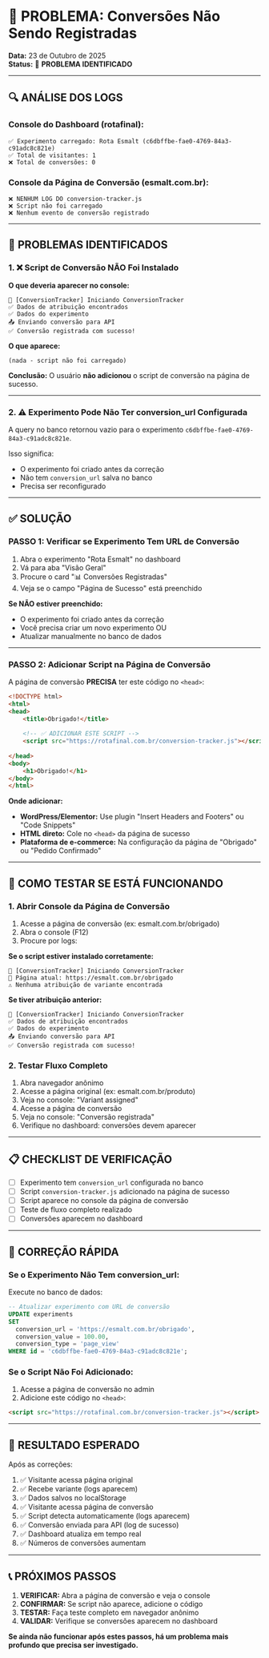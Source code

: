 # 🐛 PROBLEMA: Conversões Não Sendo Registradas

**Data:** 23 de Outubro de 2025  
**Status:** 🔴 **PROBLEMA IDENTIFICADO**

---

## 🔍 ANÁLISE DOS LOGS

### Console do Dashboard (rotafinal):
```
✅ Experimento carregado: Rota Esmalt (c6dbffbe-fae0-4769-84a3-c91adc8c821e)
✅ Total de visitantes: 1
❌ Total de conversões: 0
```

### Console da Página de Conversão (esmalt.com.br):
```
❌ NENHUM LOG DO conversion-tracker.js
❌ Script não foi carregado
❌ Nenhum evento de conversão registrado
```

---

## 🐛 PROBLEMAS IDENTIFICADOS

### 1. ❌ Script de Conversão NÃO Foi Instalado

**O que deveria aparecer no console:**
```
🎯 [ConversionTracker] Iniciando ConversionTracker
✅ Dados de atribuição encontrados
✅ Dados do experimento
📤 Enviando conversão para API
✅ Conversão registrada com sucesso!
```

**O que aparece:**
```
(nada - script não foi carregado)
```

**Conclusão:** O usuário **não adicionou** o script de conversão na página de sucesso.

---

### 2. ⚠️ Experimento Pode Não Ter conversion_url Configurada

A query no banco retornou vazio para o experimento `c6dbffbe-fae0-4769-84a3-c91adc8c821e`.

Isso significa:
- O experimento foi criado antes da correção
- Não tem `conversion_url` salva no banco
- Precisa ser reconfigurado

---

## ✅ SOLUÇÃO

### PASSO 1: Verificar se Experimento Tem URL de Conversão

1. Abra o experimento "Rota Esmalt" no dashboard
2. Vá para aba "Visão Geral"
3. Procure o card "📊 Conversões Registradas"
4. Veja se o campo "Página de Sucesso" está preenchido

**Se NÃO estiver preenchido:**
- O experimento foi criado antes da correção
- Você precisa criar um novo experimento OU
- Atualizar manualmente no banco de dados

---

### PASSO 2: Adicionar Script na Página de Conversão

A página de conversão **PRECISA** ter este código no `<head>`:

```html
<!DOCTYPE html>
<html>
<head>
    <title>Obrigado!</title>
    
    <!-- ✅ ADICIONAR ESTE SCRIPT -->
    <script src="https://rotafinal.com.br/conversion-tracker.js"></script>
    
</head>
<body>
    <h1>Obrigado!</h1>
</body>
</html>
```

**Onde adicionar:**
- **WordPress/Elementor:** Use plugin "Insert Headers and Footers" ou "Code Snippets"
- **HTML direto:** Cole no `<head>` da página de sucesso
- **Plataforma de e-commerce:** Na configuração da página de "Obrigado" ou "Pedido Confirmado"

---

## 🧪 COMO TESTAR SE ESTÁ FUNCIONANDO

### 1. Abrir Console da Página de Conversão

1. Acesse a página de conversão (ex: esmalt.com.br/obrigado)
2. Abra o console (F12)
3. Procure por logs:

**Se o script estiver instalado corretamente:**
```
🎯 [ConversionTracker] Iniciando ConversionTracker
📍 Página atual: https://esmalt.com.br/obrigado
⚠️ Nenhuma atribuição de variante encontrada
```

**Se tiver atribuição anterior:**
```
🎯 [ConversionTracker] Iniciando ConversionTracker
✅ Dados de atribuição encontrados
✅ Dados do experimento
📤 Enviando conversão para API
✅ Conversão registrada com sucesso!
```

### 2. Testar Fluxo Completo

1. Abra navegador anônimo
2. Acesse a página original (ex: esmalt.com.br/produto)
3. Veja no console: "Variant assigned"
4. Acesse a página de conversão
5. Veja no console: "Conversão registrada"
6. Verifique no dashboard: conversões devem aparecer

---

## 📋 CHECKLIST DE VERIFICAÇÃO

- [ ] Experimento tem `conversion_url` configurada no banco
- [ ] Script `conversion-tracker.js` adicionado na página de sucesso
- [ ] Script aparece no console da página de conversão
- [ ] Teste de fluxo completo realizado
- [ ] Conversões aparecem no dashboard

---

## 🔧 CORREÇÃO RÁPIDA

### Se o Experimento Não Tem conversion_url:

Execute no banco de dados:

```sql
-- Atualizar experimento com URL de conversão
UPDATE experiments
SET 
  conversion_url = 'https://esmalt.com.br/obrigado',
  conversion_value = 100.00,
  conversion_type = 'page_view'
WHERE id = 'c6dbffbe-fae0-4769-84a3-c91adc8c821e';
```

### Se o Script Não Foi Adicionado:

1. Acesse a página de conversão no admin
2. Adicione este código no `<head>`:
```html
<script src="https://rotafinal.com.br/conversion-tracker.js"></script>
```

---

## 🎯 RESULTADO ESPERADO

Após as correções:

1. ✅ Visitante acessa página original
2. ✅ Recebe variante (logs aparecem)
3. ✅ Dados salvos no localStorage
4. ✅ Visitante acessa página de conversão
5. ✅ Script detecta automaticamente (logs aparecem)
6. ✅ Conversão enviada para API (log de sucesso)
7. ✅ Dashboard atualiza em tempo real
8. ✅ Números de conversões aumentam

---

## 📞 PRÓXIMOS PASSOS

1. **VERIFICAR:** Abra a página de conversão e veja o console
2. **CONFIRMAR:** Se script não aparece, adicione o código
3. **TESTAR:** Faça teste completo em navegador anônimo
4. **VALIDAR:** Verifique se conversões aparecem no dashboard

**Se ainda não funcionar após estes passos, há um problema mais profundo que precisa ser investigado.**

